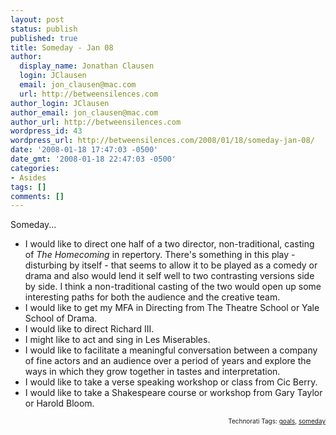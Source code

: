 ```yaml
---
layout: post
status: publish
published: true
title: Someday - Jan 08
author:
  display_name: Jonathan Clausen
  login: JClausen
  email: jon_clausen@mac.com
  url: http://betweensilences.com
author_login: JClausen
author_email: jon_clausen@mac.com
author_url: http://betweensilences.com
wordpress_id: 43
wordpress_url: http://betweensilences.com/2008/01/18/someday-jan-08/
date: '2008-01-18 17:47:03 -0500'
date_gmt: '2008-01-18 22:47:03 -0500'
categories:
- Asides
tags: []
comments: []
---
```

<p>Someday...</p>
<ul>
<li>I would like to direct one half of a two director, non-traditional, casting of <cite>The Homecoming</cite> in repertory.  There's something in this play - disturbing by itself - that seems to allow it to be played as a comedy or drama and also would lend it self well to two contrasting versions side by side.  I think a non-traditional casting of the two would open up some interesting paths for both the audience and the creative team.</li>
</li>
<li>I would like to get my MFA in Directing from The Theatre School or Yale School of Drama.</li>
<li>I would like to direct Richard III.</li>
<li>I might like to act and sing in Les Miserables.</li>
<li>I would like to facilitate a meaningful conversation between a company of fine actors and an audience over a period of years and explore the ways in which they grow together in tastes and interpretation.</li>
<li>I would like to take a verse speaking workshop or class from Cic Berry.</li>
<li>I would like to take a Shakespeare course or workshop from Gary Taylor or Harold Bloom.</li>
</ul>
<p><!-- technorati tags start -->
<p style="text-align:right;font-size:10px;">Technorati Tags: <a href="http://www.technorati.com/tag/goals" rel="tag">goals</a>, <a href="http://www.technorati.com/tag/someday" rel="tag">someday</a></p>
<p><!-- technorati tags end --></p>
